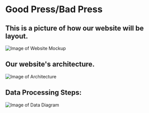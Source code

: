 # Good Press/Bad Press
## This is a picture of how our website will be layout. 
![Image of Website Mockup](https://github.com/mslovett21/Bad_Press/blob/master/work_flow1.jpg)


## Our website's architecture. 
![Image of Architecture](https://github.com/mslovett21/Bad_Press/blob/master/architecture.jpg)


## Data Processing Steps: 
![Image of Data Diagram](https://github.com/mslovett21/Bad_Press/blob/master/data_processing_pipeline.jpg)
